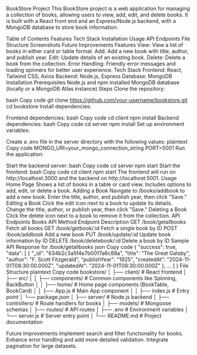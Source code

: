 BookStore Project
This BookStore project is a web application for managing a collection of books, allowing users to view, add, edit, and delete books. It is built with a React front end and an Express/Node.js backend, with a MongoDB database to store book information.

Table of Contents
Features
Tech Stack
Installation
Usage
API Endpoints
File Structure
Screenshots
Future Improvements
Features
View: View a list of books in either card or table format.
Add: Add a new book with title, author, and publish year.
Edit: Update details of an existing book.
Delete: Delete a book from the collection.
Error Handling: Friendly error messages and loading spinners for better user experience.
Tech Stack
Frontend: React, Tailwind CSS, Axios
Backend: Node.js, Express
Database: MongoDB
Installation
Prerequisites
Node.js and npm installed
MongoDB database (locally or a MongoDB Atlas instance)
Steps
Clone the repository:

bash
Copy code
git clone https://github.com/your-username/bookstore.git
cd bookstore
Install dependencies:

Frontend dependencies:
bash
Copy code
cd client
npm install
Backend dependencies:
bash
Copy code
cd server
npm install
Set up environment variables:

Create a .env file in the server directory with the following values:
plaintext
Copy code
MONGO_URI=your_mongo_connection_string
PORT=5001
Run the application:

Start the backend server:
bash
Copy code
cd server
npm start
Start the frontend:
bash
Copy code
cd client
npm start
The frontend will run on http://localhost:3000 and the backend on http://localhost:5001.
Usage
Home Page
Shows a list of books in a table or card view.
Includes options to add, edit, or delete a book.
Adding a Book
Navigate to /books/addbook to add a new book.
Enter the title, author, and publish year, then click "Save."
Editing a Book
Click the edit icon next to a book to update its details.
Change the title, author, or publish year, then click "Save."
Deleting a Book
Click the delete icon next to a book to remove it from the collection.
API Endpoints
Books API
Method	Endpoint	Description
GET	/book/getallbooks	Fetch all books
GET	/book/getbook/:id	Fetch a single book by ID
POST	/book/addbook	Add a new book
PUT	/book/update/:id	Update book information by ID
DELETE	/book/deletebook/:id	Delete a book by ID
Sample API Response for /book/getallbooks
json
Copy code
{
  "success": true,
  "data": [
    {
      "_id": "634b2c3a5f4e7b0017a6c88a",
      "title": "The Great Gatsby",
      "author": "F. Scott Fitzgerald",
      "publishYear": "1925",
      "createdAt": "2024-11-01T08:30:00.000Z",
      "updatedAt": "2024-11-01T08:30:00.000Z"
    },
    ...
  ]
}
File Structure
plaintext
Copy code
bookstore/
│
├── client/                  # React frontend
│   ├── src/
│   │   ├── components/      # Common components like Spinning, BackButton
│   │   ├── home/            # Home page components (BookTable, BookCard)
│   │   ├── App.js           # Main App component
│   │   ├── index.js         # Entry point
│   └── package.json
│
├── server/                  # Node.js backend
│   ├── controllers/         # Route handlers for books
│   ├── models/              # Mongoose schemas
│   ├── routes/              # API routes
│   ├── .env                 # Environment variables
│   └── server.js            # Server entry point
│
└── README.md                # Project documentation


Future Improvements
Implement search and filter functionality for books.
Enhance error handling and add more detailed validation.
Integrate pagination for large datasets.
